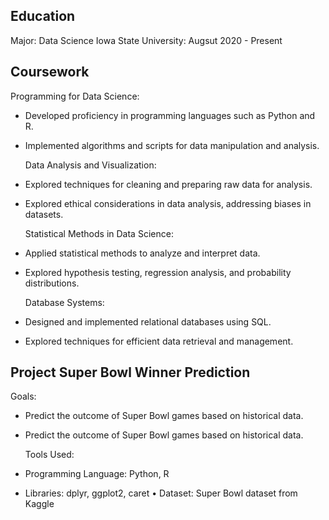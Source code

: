 ## Education 
Major: Data Science 
Iowa State University: Augsut 2020 - Present 

## Coursework 
  Programming for Data Science: 
- Developed proficiency in programming languages such as Python and R. 
- Implemented algorithms and scripts for data manipulation and analysis. 
    
  Data Analysis and Visualization: 
* Explored techniques for cleaning and preparing raw data for analysis. 
* Explored ethical considerations in data analysis, addressing biases in datasets.  
  
  Statistical Methods in Data  Science:
* Applied statistical methods to analyze and interpret data. 
* Explored hypothesis testing, regression analysis, and probability distributions. 
  
  Database Systems: 
* Designed and implemented relational databases using SQL. 
* Explored techniques for efficient data retrieval and management. 
    
## Project Super Bowl Winner Prediction 
  Goals: 
* Predict the outcome of Super Bowl games based on historical data. 
* Predict the outcome of Super Bowl games based on historical data. 
  
  Tools Used: 
* Programming Language: Python, R  
* Libraries: dplyr, ggplot2, caret • Dataset: Super Bowl dataset from Kaggle
